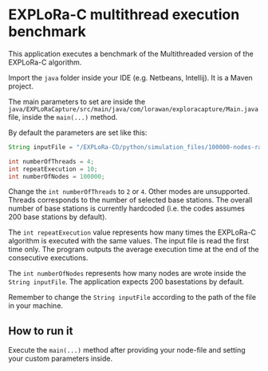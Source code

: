 # EXPLoRa-C multithread execution benchmark

This application executes a benchmark of the Multithreaded version of the EXPLoRa-C algorithm.

Import the `java` folder inside your IDE (e.g. Netbeans, Intellij). It is a Maven project.

The main parameters to set are inside the `java/EXPLoRaCapture/src/main/java/com/lorawan/exploracapture/Main.java` file, inside the `main(...)` method.

By default the parameters are set like this:

```java
String inputFile = "/EXPLoRa-CD/python/simulation_files/100000-nodes-raw.txt";

int numberOfThreads = 4;
int repeatExecution = 10;
int numberOfNodes = 100000;
```

Change the `int numberOfThreads` to `2` or `4`. Other modes are unsupported. Threads corresponds to the number of selected base stations. The overall number of base stations is currently hardcoded (i.e. the codes assumes 200 base stations by default).

The `int repeatExecution` value represents how many times the EXPLoRa-C algorithm is executed with the same values. The input file is read the first time only. The program outputs the average execution time at the end of the consecutive executions.

The `int numberOfNodes` represents how many nodes are wrote inside the `String inputFile`. The application expects 200 basestations by default.

Remember to change the `String inputFile` according to the path of the file in your machine.

[//]: <> (The files with the nodes are in the following folder: https://drive.google.com/drive/folders/1DWNEL_PGTmK4I_0fYYaFRyWp6kAJAiTf?usp=sharing)

## How to run it

Execute the `main(...)` method after providing your node-file and setting your custom parameters inside.
